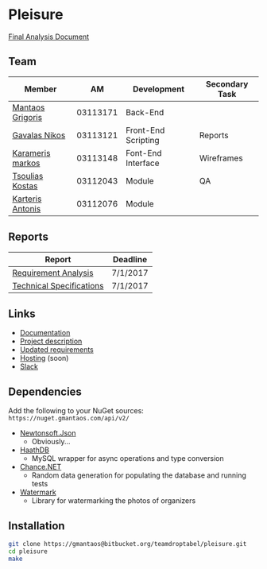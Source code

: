 # Pleisure

[Final Analysis Document](https://bitbucket.org/teamdroptabel/pleisure/src/67c38047709748d5768812dca3df75a3dd32523c/docs/Merged-Full.md?at=master&fileviewer=file-view-default)

## Team

|Member|AM|Development|Secondary Task|
|---|---|---|---|
|[Mantaos Grigoris](https://bitbucket.org/gmantaos/)|03113171|Back-End||
|[Gavalas Nikos](https://bitbucket.org/nickgavalas/)|03113121|Front-End Scripting|Reports|
|[Karameris markos](https://git.gmantaos.com/MarkosK)|03113148|Font-End Interface|Wireframes|
|[Tsoulias Kostas](https://bitbucket.org/Proteas94/)|03112043|Module|QA|
|[Karteris Antonis](https://git.gmantaos.com/UphillD)|03112076|Module| |

## Reports

|Report|Deadline|
|------|--------|
|[Requirement Analysis](https://bitbucket.org/teamdroptabel/pleisure/src/7cb6c296062024cafe0498d5c44a37eba3f6001c/docs/RequirementsAnalysisDocument.md?at=master&fileviewer=file-view-default)|7/1/2017|
|[Technical Specifications](https://bitbucket.org/teamdroptabel/pleisure/src/7cb6c296062024cafe0498d5c44a37eba3f6001c/docs/TechnicalSpecificationsDocument.md?at=master&fileviewer=file-view-default)|7/1/2017|

## Links

- [Documentation](https://git.gmantaos.com/ProgTech/Pleisure/wiki)
- [Project description](https://courses.softlab.ntua.gr/softeng/2017b/Project/project.pdf)
- [Updated requirements](http://courses.softlab.ntua.gr/softeng/2017b/Project/project.v2.pdf)
- [Hosting](https://progtech.gmantaos.com) (soon)
- [Slack](https://progtechteam.slack.com)

## Dependencies

Add the following to your NuGet sources: `https://nuget.gmantaos.com/api/v2/`

- [Newtonsoft.Json](https://www.newtonsoft.com/json)
	- Obviously...
- [HaathDB](https://git.gmantaos.com/Haath/HaathDB)
	- MySQL wrapper for async operations and type conversion
- [Chance.NET](https://github.com/gmantaos/Chance.NET)
	- Random data generation for populating the database and running tests
- [Watermark](https://bitbucket.org/teamdroptabel/watermark)
	- Library for watermarking the photos of organizers

## Installation

```bash
git clone https://gmantaos@bitbucket.org/teamdroptabel/pleisure.git
cd pleisure
make
```